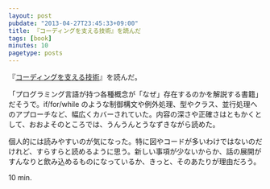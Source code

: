 ```yaml
---
layout: post
pubdate: "2013-04-27T23:45:33+09:00"
title: 『コーディングを支える技術』を読んだ
tags: [book]
minutes: 10
pagetype: posts
---
```

『[コーディングを支える技術][langbook]』を読んだ。

「プログラミング言語が持つ各種概念が「なぜ」存在するのかを解説する書籍」だそうで。if/for/while のような制御構文や例外処理、型やクラス、並行処理へのアプローチなど、幅広くカバーされていた。内容の深さや正確さはともかくとして、おおよそのところでは、うんうんとうなずきながら読めた。

個人的には読みやすいのが気になった。特に図やコードが多いわけではないのだけれど、すらすらと読めるように思う。新しい事項が少ないからか、話の展開がすんなりと飲み込めるものになっているか、きっと、そのあたりが理由だろう。

10 min.

[langbook]: http://amazon.jp/o/ASIN/477415654X/bouzuya-22
